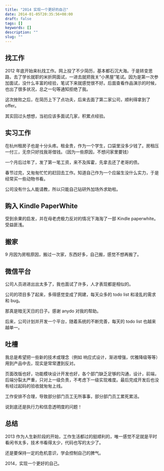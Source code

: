 ```yaml
---
title: "2014 实现一个更好的自己"
date: 2014-01-05T20:35:56+08:00
draft: false
tags: []
keywords: []
description: ""
slug: ""
---
```


## 找工作

2012 年底开始来杭找工作。网上投了不少简历，基本都石沉大海。于是转变思路，去了学长就职的米折网面试，一进去就把我关“小黑屋”笔试。因为是第一次参加面试，没什么丰富的经验，笔试下来就感觉很不好。后面查看作品演示的时候，也出了很多状况，总之一句等通知拒绝了我。

这次挫败之后，在简历上下了点功夫，后来去面了第二家公司，顺利得拿到了 offer。

其实回过头想想，当初应该多面试几家，积累点经验。

## 实习工作

在杭州租房子也是十分头疼。租金贵，作为一个学生，口袋里没多少钱了。房租压一付三，无奈只好找我哥借钱。（因为一些原因，不想问家里要钱）

一个月后过年了，发了第一笔工资，来不及挥霍，先拿去还了老哥的债。

春节过完，又匆匆忙忙的赶回去工作。知道自己作为一个应届生没什么实力，于是经常买一些动物书看。

公司没有什么人能请教，所以只能自己钻研外加场外求助啦。

## 购入 Kindle PaperWhite

受到余果的启发，并在母老虎极力反对的情况下海淘了一部 Kindle paperwhite。受益匪浅。

## 搬家

9 月因为房租原因，搬过一次家，东西好多，自己搬，感觉不想再搬了。

## 微信平台

公司人员进进出出太多了，我也面试了许多，人才表现都是相似的。

公司的项目多了起来，多得感觉变成了网建，每天众多的 todo list 和凌乱的需求和 bug。

那真是暗无天日的日子。感谢 anydo 对我的帮助。

后来，公司计划并开发一个平台，随着系统的不断完善，每天的 todo list 也越来越单一。

## 吐槽

我总是希望把一些新的技术或理念（例如 响应式设计，渐进增强，优雅降级等等）用到产品中去，现实是常常遭到反对。

页面改版也好，功能模块设计开发也好，各个部门缺乏足够的沟通，设计，前端，后端分裂太严重，只对上一级负责，不考虑下一级实现难度。最后完成开发后也没有经过起码的验收就匆匆上线。

工作安排不合理，导致部分部门员工无所事事，部分部门员工累死累活。

说到底还是执行力和信息透明度的问题！

## 总结

2013 作为人生新阶段的开始，工作生活都过的挺顺利的，唯一感觉不足就是平时看闲书太多，技术书看得太少，代码也写的太少了。

还是要保持一定的危机意识，学会控制自己的脾气。

2014，实现一个更好的自己。
